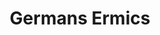 ---
order: 15
category: residents
layout: post
title: Germans Ermics
profession: Graphic Design
website: www.germansermics.com
---